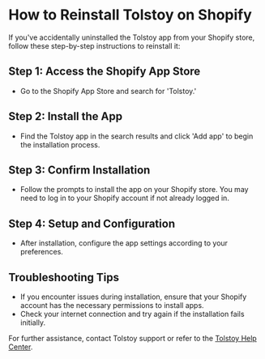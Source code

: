 # How to Reinstall Tolstoy on Shopify

If you've accidentally uninstalled the Tolstoy app from your Shopify store, follow these step-by-step instructions to reinstall it:

## Step 1: Access the Shopify App Store
- Go to the Shopify App Store and search for 'Tolstoy.'

## Step 2: Install the App
- Find the Tolstoy app in the search results and click 'Add app' to begin the installation process.

## Step 3: Confirm Installation
- Follow the prompts to install the app on your Shopify store. You may need to log in to your Shopify account if not already logged in.

## Step 4: Setup and Configuration
- After installation, configure the app settings according to your preferences.

## Troubleshooting Tips
- If you encounter issues during installation, ensure that your Shopify account has the necessary permissions to install apps.
- Check your internet connection and try again if the installation fails initially.

For further assistance, contact Tolstoy support or refer to the [Tolstoy Help Center](https://support.tolstoy.com).